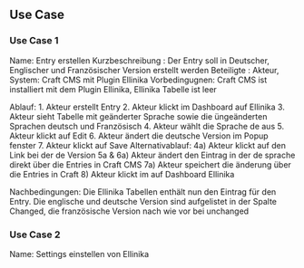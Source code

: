 ## Use Case 
### Use Case 1 
Name: Entry erstellen 
Kurzbeschreibung : Der Entry soll in Deutscher, Englischer und Französischer Version erstellt werden
Beteiligte : Akteur, 
              System: Craft CMS mit Plugin Ellinika 
Vorbedingugnen: Craft CMS ist installiert mit dem Plugin Ellinika, Ellinika Tabelle ist leer  

Ablauf: 1. Akteur erstellt Entry 
        2. Akteur klickt im Dashboard auf Ellinika 
        3. Akteur sieht Tabelle mit geänderter Sprache sowie die üngeänderten Sprachen deutsch und Französisch 
        4. Akteur wählt die Sprache de aus
        5. Akteur klickt auf Edit 
        6. Akteur ändert die deutsche Version im Popup fenster 
        7. Akteur klickt auf Save 
Alternativablauf: 
        4a) Akteur klickt auf den Link bei der de Version 
        5a & 6a) Akteur ändert den Eintrag in der de sprache direkt über die Entries in Craft CMS 
        7a) Akteur speichert die änderung über die Entries in Craft 
        8) Akteur klickt im auf Dashboard Ellinika

Nachbedingungen: 
  Die Ellinika Tabellen enthält nun den Eintrag für den Entry. Die englische und deutsche Version sind aufgelistet in der Spalte Changed, die französische Version nach wie vor bei unchanged 

### Use Case 2 

Name: Settings einstellen von Ellinika 
